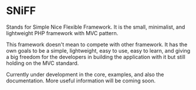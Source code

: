 # SNiFF
Stands for Simple Nice Flexible Framework.
It is the small, minimalist, and lightweight PHP framework
with MVC pattern.

This framework doesn't mean to compete with other framework.
It has the own goals to be a simple, lightweight, easy to use,
easy to learn, and giving a big freedom for the developers in
building the application with it but still holding on the
MVC standard.

Currently under development in the core, examples, and
also the documentation.
More useful information will be coming soon.
